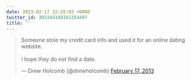 ```yaml
---
date: 2013-02-17 22:25:03 +0000
twitter_id: 303344348341354497
title: ''
---
```


<blockquote class="twitter-tweet"><p lang="en" dir="ltr">Someone stole my credit card info and used it for an online dating website. <br><br>I hope they do not find a date.</p>&mdash; Drew Holcomb (@drewholcomb) <a href="https://twitter.com/drewholcomb/status/303249892594307074?ref_src=twsrc%5Etfw">February 17, 2013</a></blockquote>
<script async src="https://platform.twitter.com/widgets.js" charset="utf-8"></script>
